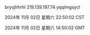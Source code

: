 brysjhhrhl 219.139.197.74 yqqlmgsycl

2024年 11月 02日 星期六 22:50:02 CST

2024年 11月 02日 星期六 14:50:02 GMT
